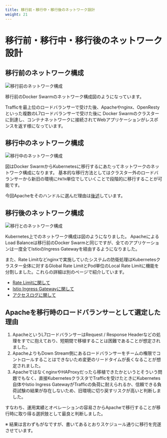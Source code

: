 ```yaml
---
title: 移行前・移行中・移行後のネットワーク設計
weight: 21
---
```


# 移行前・移行中・移行後のネットワーク設計

## 移行前のネットワーク構成

![移行前のネットワーク構成](../docker-swarm-network.svg)

移行前のDocker Swarmのネットワーク構成図のようになっています。

Trafficを最上位のロードバランサーで受けた後、Apacheやnginx、OpenRestyといった複数のL7ロードバランサーで受けた後に
Docker Swarmのクラスターに到達し、コンテナネットワークに接続されてWebアプリケーションがレスポンスを返す様になっています。

## 移行中のネットワーク構成

![移行中のネットワーク構成](../migrate-network.svg)

図はDocker SwarmからKubernetesに移行するにあたってネットワークのネットワーク構成になります。
基本的な移行方法としてはクラスター外のロードバランサーから新旧の環境に`PATH`単位でしていくことで段階的に移行することが可能です。

今回Apacheをそのハンドルに選んだ理由は[後述](#apacheを移行時のロードバランサーとして選定した理由)しています。

## 移行後のネットワーク構成

![移行とのネットワーク構成](../kubernetes-network.svg)

Kubernetes上でのネットワーク構成は図のようになりました。
ApacheによるLoad Balanceは移行前のDocker Swarmと同じですが、全てのアプリケーションは一度全てIstioのIngress Gatewayを経由するようになりました。

また、Rate Limitなどnginxで実施していたシステムの防衛処理はKubernetesクラスター全体に対するGlobal Rate LimitとPod単位のLocal Rate Limitに機能を分割しました。これらの詳細は別のページで紹介しています。

* [Rate Limitに関して](/docs/06/)
* [Istio Ingress Gatewayに関して](/docs/05/ingress-gateway/)
* [アクセスログに関して](/docs/05/ingress-gateway/)

## Apacheを移行時のロードバランサーとして選定した理由

1. ApacheというL7ロードバランサーはRequest / Response Headerなどの処理をすでに抱えており、短期間で移植することは困難であることが想定されました。
2. ApacheよりもDown Stream側にあるロードバランサーをチームの権限でコントロールすることはできないため変更のリードタイムが長くなることが想定されました。
3. ApacheではなくnginxやHAProxyだったら移植できたかというとそういう問題でもなく、直接KubernetesクラスタでTrafficを受けたときにKubernetes自体やIstio Ingress GatewayがTrafficの負荷に耐えられるか、信頼できる負荷試験の結果が存在しないため、旧環境に切り戻すリスクが高いと判断しました。

すなわち、運用実績とオペレーションの容易さからApacheで移行することが移行時に取り得る選択肢として最良と判断しました。

※ 結果は言わずもがなですが、書いてあるとおりスケジュール通りに移行を完遂させています。
